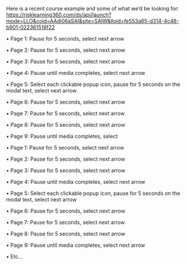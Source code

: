 Here is a recent course example and some of what we’d be looking for: https://risklearning360.com/ds/api/launch?mode=LLO&coid=AAdi06aSAI&site=SAIW&lloid=fe553a65-d314-4c48-b901-022361516f22

•	Page 1: Pause for 5 seconds, select next arrow

•	Page 2: Pause for 5 seconds, select next arrow

•	Page 3: Pause for 5 seconds, select next arrow

•	Page 4: Pause until media completes, select next arrow

•	Page 5: Select each clickable popup icon, pause for 5 seconds on the modal text, select next arrow

•   Page 6: Pause for 5 seconds, select next arrow

•	Page 7: Pause for 5 seconds, select next arrow

•	Page 8: Pause for 5 seconds, select next arrow

•	Page 9: Pause until media completes, select

•	Page 1: Pause for 5 seconds, select next arrow

•	Page 2: Pause for 5 seconds, select next arrow

•	Page 3: Pause for 5 seconds, select next arrow

•	Page 4: Pause until media completes, select next arrow

•	Page 5: Select each clickable popup icon, pause for 5 seconds on the modal text, select next arrow

•	Page 6: Pause for 5 seconds, select next arrow

•	Page 7: Pause for 5 seconds, select next arrow

•	Page 8: Pause for 5 seconds, select next arrow

•	Page 9: Pause until media completes, select next arrow

•	Etc…
